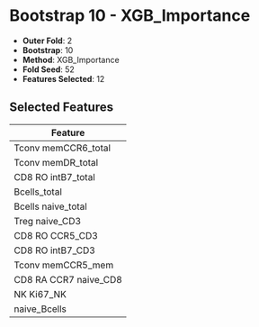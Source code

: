 # Bootstrap 10 - XGB_Importance

- **Outer Fold**: 2
- **Bootstrap**: 10
- **Method**: XGB_Importance
- **Fold Seed**: 52
- **Features Selected**: 12

## Selected Features

| Feature |
|---------|
| Tconv memCCR6_total |
| Tconv memDR_total |
| CD8 RO intB7_total |
| Bcells_total |
| Bcells naive_total |
| Treg naive_CD3 |
| CD8 RO CCR5_CD3 |
| CD8 RO intB7_CD3 |
| Tconv memCCR5_mem |
| CD8 RA CCR7 naive_CD8 |
| NK Ki67_NK |
| naive_Bcells |
